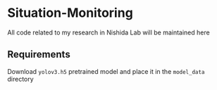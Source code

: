 # Situation-Monitoring
 All code related to my research in Nishida Lab will be maintained here

## Requirements
Download `yolov3.h5` pretrained model and place it in the `model_data` directory